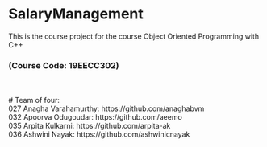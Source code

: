# SalaryManagement
This is the course project for the course Object Oriented Programming with C++ 
### (Course Code: 19EECC302) 
<br/>
<br/>
# Team of four: <br/>
027 Anagha Varahamurthy: https://github.com/anaghabvm <br/>
032 Apoorva Odugoudar: https://github.com/aeemo <br/>
035 Arpita Kulkarni: https://github.com/arpita-ak <br/>
036 Ashwini Nayak: https://github.com/ashwinicnayak <br/>
